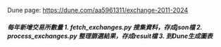 Dune page: https://dune.com/aa5961311/exchange-2011-2024 

<h5>每年新增交易所數量
1. fetch_exchanges.py 搜集資料，存成json檔
2. process_exchanges.py 整理篩選結果，存成resuit檔
3. 到Dune生成圖表
